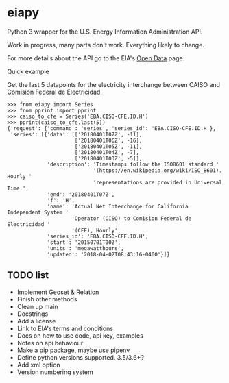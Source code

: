 # eiapy

Python 3 wrapper for the U.S. Energy Information Administration API.  

Work in progress, many parts don't work. Everything likely to change.  

For more details about the API go to the EIA's [Open Data](https://www.eia.gov/opendata/) page.

Quick example

Get the last 5 datapoints for the electricity interchange between CAISO and Comision Federal de Electricidad.

```python3
>>> from eiapy import Series
>>> from pprint import pprint
>>> caiso_to_cfe = Series('EBA.CISO-CFE.ID.H')
>>> pprint(caiso_to_cfe.last(5))
{'request': {'command': 'series', 'series_id': 'EBA.CISO-CFE.ID.H'},
 'series': [{'data': [['20180401T07Z', -11],
                      ['20180401T06Z', -16],
                      ['20180401T05Z', -11],
                      ['20180401T04Z', -7],
                      ['20180401T03Z', -5]],
             'description': 'Timestamps follow the ISO8601 standard '
                            '(https://en.wikipedia.org/wiki/ISO_8601). Hourly '
                            'representations are provided in Universal Time.',
             'end': '20180401T07Z',
             'f': 'H',
             'name': 'Actual Net Interchange for California Independent System '
                     'Operator (CISO) to Comision Federal de Electricidad '
                     '(CFE), Hourly',
             'series_id': 'EBA.CISO-CFE.ID.H',
             'start': '20150701T00Z',
             'units': 'megawatthours',
             'updated': '2018-04-02T08:43:16-0400'}]}

```

## TODO list

- Implement Geoset & Relation
- Finish other methods
- Clean up main
- Docstrings
- Add a license
- Link to EIA's terms and conditions
- Docs on how to use code, api key, examples
- Notes on api behaviour
- Make a pip package, maybe use pipenv
- Define python versions supported. 3.5/3.6+?
- Add xml option
- Version numbering system
